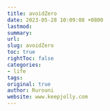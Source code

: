 ```yaml
---
title: avoidZero
date: 2023-05-28 10:09:08 +0800
lastmod: 
summary: 
url: 
slug: avoidZero
toc: true
rightToc: false
categories: 
- life
tags: 
original: true
author: Rurouni
website: www.keepjolly.com
---
```

